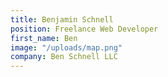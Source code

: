 ```yaml
---
title: Benjamin Schnell
position: Freelance Web Developer
first_name: Ben
image: "/uploads/map.png"
company: Ben Schnell LLC
---
```


